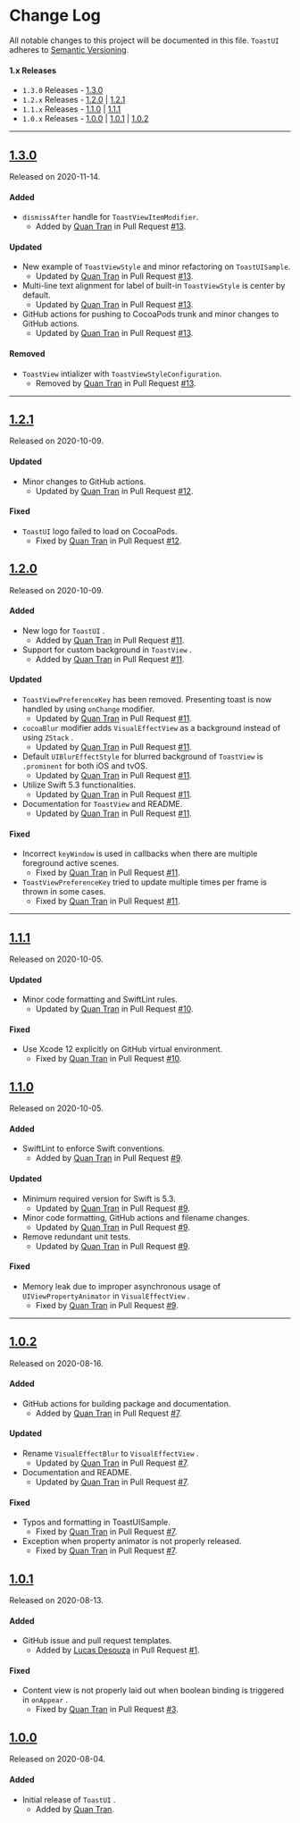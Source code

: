 # Change Log

All notable changes to this project will be documented in this file. `ToastUI` adheres to [Semantic Versioning](https://semver.org/).

#### 1.x Releases

* `1.3.0` Releases - [1.3.0](#130)
* `1.2.x` Releases - [1.2.0](#120) | [1.2.1](#121)
* `1.1.x` Releases - [1.1.0](#110) | [1.1.1](#111)
* `1.0.x` Releases - [1.0.0](#100) | [1.0.1](#101) | [1.0.2](#102)

---

## [1.3.0](https://github.com/quanshousio/ToastUI/releases/tag/1.3.0)

Released on 2020-11-14.

#### Added

* `dismissAfter` handle for `ToastViewItemModifier`.
  + Added by [Quan Tran](https://github.com/quanshousio) in Pull Request [#13](https://github.com/quanshousio/ToastUI/pull/13).

#### Updated

* New example of `ToastViewStyle` and minor refactoring on `ToastUISample`.
  + Updated by [Quan Tran](https://github.com/quanshousio) in Pull Request [#13](https://github.com/quanshousio/ToastUI/pull/13).
* Multi-line text alignment for label of built-in `ToastViewStyle` is center by default.
  + Updated by [Quan Tran](https://github.com/quanshousio) in Pull Request [#13](https://github.com/quanshousio/ToastUI/pull/13).
* GitHub actions for pushing to CocoaPods trunk and minor changes to GitHub actions.
  + Updated by [Quan Tran](https://github.com/quanshousio) in Pull Request [#13](https://github.com/quanshousio/ToastUI/pull/13).

#### Removed

* `ToastView` intializer with `ToastViewStyleConfiguration`.
  + Removed by [Quan Tran](https://github.com/quanshousio) in Pull Request [#13](https://github.com/quanshousio/ToastUI/pull/13).

---

## [1.2.1](https://github.com/quanshousio/ToastUI/releases/tag/1.2.1)

Released on 2020-10-09.

#### Updated

* Minor changes to GitHub actions.
  + Updated by [Quan Tran](https://github.com/quanshousio) in Pull Request [#12](https://github.com/quanshousio/ToastUI/pull/12).

#### Fixed

* `ToastUI` logo failed to load on CocoaPods.
  + Fixed by [Quan Tran](https://github.com/quanshousio) in Pull Request [#12](https://github.com/quanshousio/ToastUI/pull/12).

## [1.2.0](https://github.com/quanshousio/ToastUI/releases/tag/1.2.0)

Released on 2020-10-09.

#### Added

* New logo for `ToastUI` .
  + Added by [Quan Tran](https://github.com/quanshousio) in Pull Request [#11](https://github.com/quanshousio/ToastUI/pull/11).
* Support for custom background in `ToastView` .
  + Added by [Quan Tran](https://github.com/quanshousio) in Pull Request [#11](https://github.com/quanshousio/ToastUI/pull/11).

#### Updated

* `ToastViewPreferenceKey` has been removed. Presenting toast is now handled by using `onChange` modifier.
  + Updated by [Quan Tran](https://github.com/quanshousio) in Pull Request [#11](https://github.com/quanshousio/ToastUI/pull/11).
* `cocoaBlur` modifier adds `VisualEffectView` as a background instead of using `ZStack` .
  + Updated by [Quan Tran](https://github.com/quanshousio) in Pull Request [#11](https://github.com/quanshousio/ToastUI/pull/11).
* Default `UIBlurEffectStyle` for blurred background of `ToastView` is `.prominent` for both iOS and tvOS.
  + Updated by [Quan Tran](https://github.com/quanshousio) in Pull Request [#11](https://github.com/quanshousio/ToastUI/pull/11).
* Utilize Swift 5.3 functionalities.
  + Updated by [Quan Tran](https://github.com/quanshousio) in Pull Request [#11](https://github.com/quanshousio/ToastUI/pull/11).
* Documentation for `ToastView` and README.
  + Updated by [Quan Tran](https://github.com/quanshousio) in Pull Request [#11](https://github.com/quanshousio/ToastUI/pull/11).

#### Fixed

* Incorrect `keyWindow` is used in callbacks when there are multiple foreground active scenes.
  + Fixed by [Quan Tran](https://github.com/quanshousio) in Pull Request [#11](https://github.com/quanshousio/ToastUI/pull/11).
* `ToastViewPreferenceKey` tried to update multiple times per frame is thrown in some cases.
  + Fixed by [Quan Tran](https://github.com/quanshousio) in Pull Request [#11](https://github.com/quanshousio/ToastUI/pull/11).

---

## [1.1.1](https://github.com/quanshousio/ToastUI/releases/tag/1.1.1)

Released on 2020-10-05.

#### Updated

* Minor code formatting and SwiftLint rules.
  + Updated by [Quan Tran](https://github.com/quanshousio) in Pull Request [#10](https://github.com/quanshousio/ToastUI/pull/10).

#### Fixed

* Use Xcode 12 explicitly on GitHub virtual environment.
  + Fixed by [Quan Tran](https://github.com/quanshousio) in Pull Request [#10](https://github.com/quanshousio/ToastUI/pull/10).

## [1.1.0](https://github.com/quanshousio/ToastUI/releases/tag/1.1.0)

Released on 2020-10-05.

#### Added

* SwiftLint to enforce Swift conventions.
  + Added by [Quan Tran](https://github.com/quanshousio) in Pull Request [#9](https://github.com/quanshousio/ToastUI/pull/9).

#### Updated

* Minimum required version for Swift is 5.3.
  + Updated by [Quan Tran](https://github.com/quanshousio) in Pull Request [#9](https://github.com/quanshousio/ToastUI/pull/9).
* Minor code formatting, GitHub actions and filename changes.
  + Updated by [Quan Tran](https://github.com/quanshousio) in Pull Request [#9](https://github.com/quanshousio/ToastUI/pull/9).
* Remove redundant unit tests.
  + Updated by [Quan Tran](https://github.com/quanshousio) in Pull Request [#9](https://github.com/quanshousio/ToastUI/pull/9).

#### Fixed

* Memory leak due to improper asynchronous usage of `UIViewPropertyAnimator` in `VisualEffectView` .
  + Fixed by [Quan Tran](https://github.com/quanshousio) in Pull Request [#9](https://github.com/quanshousio/ToastUI/pull/9).

---

## [1.0.2](https://github.com/quanshousio/ToastUI/releases/tag/1.0.2)

Released on 2020-08-16.

#### Added

* GitHub actions for building package and documentation.
  + Added by [Quan Tran](https://github.com/quanshousio) in Pull Request [#7](https://github.com/quanshousio/ToastUI/pull/7).

#### Updated

* Rename `VisualEffectBlur` to `VisualEffectView` .
  + Updated by [Quan Tran](https://github.com/quanshousio) in Pull Request [#7](https://github.com/quanshousio/ToastUI/pull/7).
* Documentation and README.
  + Updated by [Quan Tran](https://github.com/quanshousio) in Pull Request [#7](https://github.com/quanshousio/ToastUI/pull/7).

#### Fixed

* Typos and formatting in ToastUISample.
  + Fixed by [Quan Tran](https://github.com/quanshousio) in Pull Request [#7](https://github.com/quanshousio/ToastUI/pull/7).
* Exception when property animator is not properly released.
  + Fixed by [Quan Tran](https://github.com/quanshousio) in Pull Request [#7](https://github.com/quanshousio/ToastUI/pull/7).

## [1.0.1](https://github.com/quanshousio/ToastUI/releases/tag/1.0.1)

Released on 2020-08-13.

#### Added

* GitHub issue and pull request templates.
  + Added by [Lucas Desouza](https://github.com/LucasCarioca) in Pull Request [#1](https://github.com/quanshousio/ToastUI/pull/1).

#### Fixed

* Content view is not properly laid out when boolean binding is triggered in `onAppear` .
  + Fixed by [Quan Tran](https://github.com/quanshousio) in Pull Request [#3](https://github.com/quanshousio/ToastUI/pull/3).

## [1.0.0](https://github.com/quanshousio/ToastUI/releases/tag/1.0.0)

Released on 2020-08-04.

#### Added

* Initial release of `ToastUI` .
  + Added by [Quan Tran](https://github.com/quanshousio).
